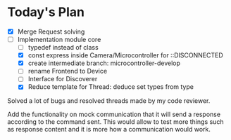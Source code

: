 # Today's Plan

- [x] Merge Request solving
- [ ] Implementation module core
	- [ ] typedef instead of class
	- [x] const express inside Camera/Microcontroller for ::DISCONNECTED
	- [x] create intermediate branch: microcontroller-develop
	- [ ] rename Frontend to Device
	- [ ] Interface for Discoverer
	- [x] Reduce template for Thread: deduce set types from type

Solved a lot of bugs and resolved threads made by my code reviewer.

Add the functionality on mock communication that it will send a response according to the command sent. This would allow to test more things such as response content and it is more how a communication would work.